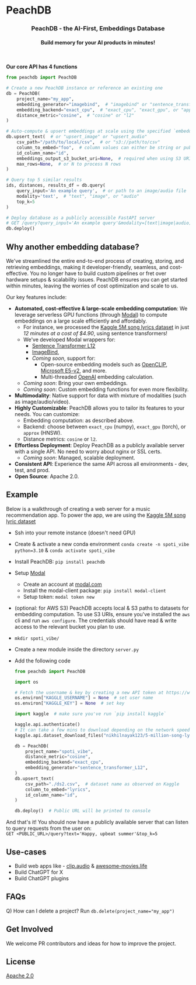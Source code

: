 # PeachDB

<h3 align="center"><strong>PeachDB - the AI-First, Embeddings Database</strong></h3>
<h4 align="center">Build memory for your AI products in <strong>minutes!</strong></h4>

<br/>

**Our core API has 4 functions**

```python
from peachdb import PeachDB

# Create a new PeachDB instance or reference an existing one
db = PeachDB(
    project_name="my_app",
    embedding_generator="imagebind",  # "imagebind" or "sentence_transformer_L12"
    embedding_backend="exact_cpu",  # "exact_cpu", "exact_gpu", or "approx"
    distance_metric="cosine",  # "cosine" or "l2"
)

# Auto-compute & upsert embeddings at scale using the specified `embedding_generator` model on Modal
db.upsert_text(  # or "upsert_image" or "upsert_audio"
    csv_path="/path/to/local/csv",  # or "s3://path/to/csv"
    column_to_embed="foo",  # column values can either be string or public URI to image/audio
    id_column_name="id",
    embeddings_output_s3_bucket_uri=None,  # required when using S3 URI for `csv_path`
    max_rows=None,  # or N to process N rows
)

# Query top 5 similar results
ids, distances, results_df = db.query(
    query_input='An example query',  # or path to an image/audio file
    modality='text',  # "text", "image", or "audio"
    top_k=5
)

# Deploy database as a publicly accessible FastAPI server
# GET /query?query_input='An example query'&modality=[text|image|audio]&top_k=5 to fetch 5 most similar results
db.deploy()
```

## Why another embedding database?
We've streamlined the entire end-to-end process of creating, storing, and retrieving embeddings, making it developer-friendly, seamless, and cost-effective. You no longer have to build custom pipelines or fret over hardware setups & scalability issues. PeachDB ensures you can get started within minutes, leaving the worries of cost optimization and scale to us.

Our key features include:
* **Automated, cost-effective & large-scale embedding computation**: We leverage serverless GPU functions (through [Modal](https://modal.com/)) to compute embeddings on a large scale efficiently and affordably.
    - For instance, we processed the [Kaggle 5M song lyrics dataset](https://www.kaggle.com/datasets/nikhilnayak123/5-million-song-lyrics-dataset?resource=download&select=ds2.csv) in just *12 minutes at a cost of $4.90*, using sentence transformers!
    - We've developed Modal wrappers for:
        - [Sentence Transformer L12](https://huggingface.co/sentence-transformers/all-MiniLM-L12-v2)
        - [ImageBind](https://github.com/facebookresearch/ImageBind),
        - *Coming soon*, support for:
            - Open-source embedding models such as [OpenCLIP](https://github.com/mlfoundations/open_clip), [Microsoft E5-v2](https://arxiv.org/pdf/2212.03533.pdf), and more.
            - Multi-threaded [OpenAI](https://platform.openai.com/docs/guides/embeddings) embedding calculation.
    - *Coming soon*: Bring your own embeddings.
    - *Coming soon*: Custom embedding functions for even more flexibility.
* **Multimodality**: Native support for data with mixture of modalities (such as image/audio/video).
* **Highly Customizable**: PeachDB allows you to tailor its features to your needs. You can customize:
    - Embedding computation: as described above.
    - Backend: choose between `exact_cpu` (numpy), `exact_gpu` (torch), or `approx` (HNSW).
    - Distance metrics: `cosine` or `l2`.
* **Effortless Deployment**: Deploy PeachDB as a publicly available server with a single API. No need to worry about nginx or SSL certs.
    - *Coming soon*: Managed, scalable deployment.
* **Consistent API**: Experience the same API across all environments - dev, test, and prod.
* **Open Source**: Apache 2.0.


## Example

Below is a walkthrough of creating a web server for a music recommendation app. To power the app, we are using the [Kaggle 5M song lyric dataset](https://www.kaggle.com/datasets/nikhilnayak123/5-million-song-lyrics-dataset?resource=download&select=ds2.csv)


- Ssh into your remote instance (doesn't need GPU)
- Create & activate a new conda environment `conda create -n spoti_vibe python=3.10` & `conda activate spoti_vibe`
- Install PeachDB: `pip install peachdb`
- Setup [Modal](https://modal.com)
    - Create an account at [modal.com](https://modal.com)
    - Install the modal-client package: `pip install modal-client`
    - Setup token: `modal token new`

- (optional: for AWS S3) PeachDB accepts local & S3 paths to datasets for embedding computation. To use S3 URIs, ensure you've installed the `aws` cli and run `aws configure`. The credentials should have read & write access to the relevant bucket you plan to use.
- `mkdir spoti_vibe/`
- Create a new module inside the directory `server.py`
- Add the following code
    ```python
    from peachdb import PeachDB

    import os

    # Fetch the username & key by creating a new API token at https://www.kaggle.com/settings
    os.environ["KAGGLE_USERNAME"] = None  # set user name
    os.environ["KAGGLE_KEY"] = None  # set key

    import kaggle  # make sure you've run `pip install kaggle`

    kaggle.api.authenticate()
    # It can take a few mins to download depending on the network speed
    kaggle.api.dataset_download_files("nikhilnayak123/5-million-song-lyrics-dataset", path=".", unzip=True)

    db = PeachDB(
        project_name="spoti_vibe",
        distance_metric="cosine",
        embedding_backend="exact_cpu",
        embedding_generator="sentence_transformer_L12",
    )
    db.upsert_text(
        csv_path="./ds2.csv",  # dataset name as observed on Kaggle
        column_to_embed="lyrics",
        id_column_name="id",
    )

    db.deploy()  # Public URL will be printed to console
    ```

And that's it! You should now have a publicly available server that can listen to query requests from the user on: <br/>
`GET <PUBLIC_URL>/query?text='Happy, upbeat summer'&top_k=5`

## Use-cases
- Build web apps like - [clip.audio](https://www.clip.audio/) & [awesome-movies.life](https://awesome-movies.life/)
- Build ChatGPT for X
- Build ChatGPT plugins


## FAQs
Q) How can I delete a project?
Run `db.delete(project_name="my_app")`

## Get Involved
We welcome PR contributors and ideas for how to improve the project.

## License
[Apache 2.0](./LICENSE)

